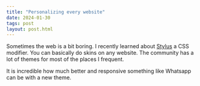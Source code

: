 ```yaml
---
title: "Personalizing every website"
date: 2024-01-30
tags: post
layout: post.html
---
```

Sometimes the web is a bit boring. I recently learned about [Stylus](https://github.com/openstyles/stylus) a CSS modifier. You can basically do skins on any website. The community has a lot of themes for most of the places I frequent.

It is incredible how much better and responsive something like Whatsapp can be with a new theme.